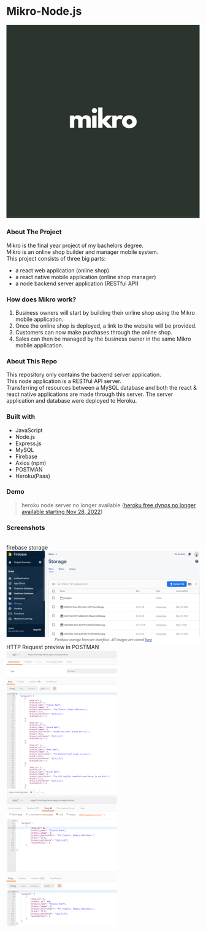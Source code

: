 # Mikro-Node.js
![mikro logo](logo.PNG)
### About The Project
Mikro is the final year project of my bachelors degree. <br/>
Mikro is an online shop builder and manager mobile system. <br/>
This project consists of three big parts: 
- a react web application (online shop)
- a react native mobile application (online shop manager)
- a node backend server application (RESTful API)
### How does Mikro work?
1. Business owners will start by building their online shop using the Mikro mobile application. 
2. Once the online shop is deployed, a link to the website will be provided.
3. Customers can now make purchases through the online shop.
4. Sales can then be managed by the business owner in the same Mikro mobile application.
### About This Repo
This repository only contains the backend server application. <br/>
This node application is a RESTful API server. <br/>
Transferring of resources between a MySQL database and both the react & react native applications are made through this server. The server application and database were deployed to Heroku. 
### Built with
- JavaScript
- Node.js
- Express.js
- MySQL
- Firebase
- Axios (npm)
- POSTMAN
- Heroku(Paas)
### Demo
> heroku node server no longer available ([heroku free dynos no longer available starting Nov 28, 2022](https://help.heroku.com/RSBRUH58/removal-of-heroku-free-product-plans-faq))
### Screenshots
<br/>firebase storage<br/>
![firebase page](/Screenshots/Firebase.png)
<br/>HTTP Request preview in POSTMAN<br/>
![express1](/Screenshots/Express1.png)
![express2](/Screenshots/Express2.png)
